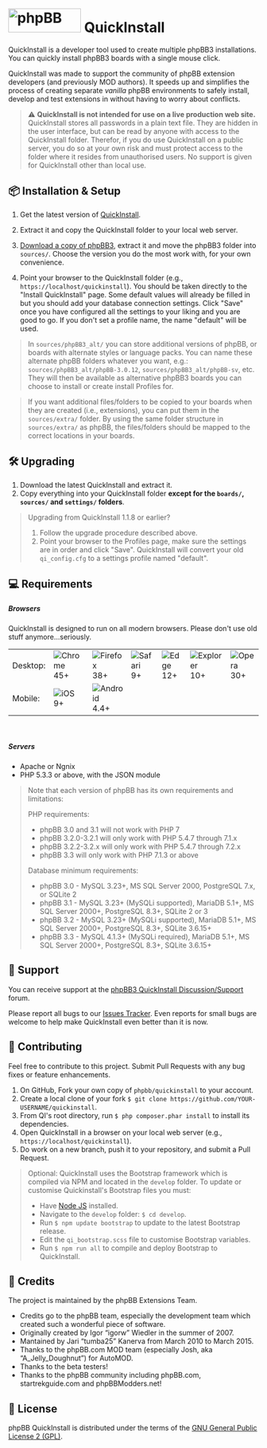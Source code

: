 # <img height="48" width="146" src="style/assets/img/logo_medium_cosmos.svg" alt="phpBB">  QuickInstall

QuickInstall is a developer tool used to create multiple phpBB3 installations. You can quickly install phpBB3 boards with a single mouse click.

QuickInstall was made to support the community of phpBB extension developers (and previously MOD authors). It speeds up and simplifies the process of creating separate *vanilla* phpBB environments to safely install, develop and test extensions in without having to worry about conflicts. 

> ⚠️ **QuickInstall is not intended for use on a live production web site.** QuickInstall stores all passwords in a plain text file. They are hidden in the user interface, but can be read by anyone with access to the QuickInstall folder. Therefor, if you do use QuickInstall on a public server, you do so at your own risk and must protect access to the folder where it resides from unauthorised users. No support is given for QuickInstall other than local use.

## 📦 Installation & Setup
1. Get the latest version of [QuickInstall](https://www.phpbb.com/customise/db/official_tool/phpbb3_quickinstall/).

2. Extract it and copy the QuickInstall folder to your local web server.

3. [Download a copy of phpBB3](https://www.phpbb.com/downloads/), extract it and move the phpBB3 folder into `sources/`. Choose the version you do the most work with, for your own convenience.

4. Point your browser to the QuickInstall folder (e.g., `https://localhost/quickinstall`). You should be taken directly to the "Install QuickInstall" page. Some default values will already be filled in but you should add your database connection settings. Click "Save" once you have configured all the settings to your liking and you are good to go. If you don't set a profile name, the name "default" will be used.

> In `sources/phpBB3_alt/` you can store additional versions of phpBB, or boards with alternate styles or language packs. You can name these alternate phpBB folders whatever you want, e.g.:  `sources/phpBB3_alt/phpBB-3.0.12`, `sources/phpBB3_alt/phpBB-sv`, etc. They will then be available as alternative phpBB3 boards you can choose to install or create install Profiles for.

> If you want additional files/folders to be copied to your boards when they are created (i.e., extensions), you can put them in the `sources/extra/` folder. By using the same folder structure in `sources/extra/` as phpBB, the files/folders should be mapped to the correct locations in your boards.

## 🛠 Upgrading
1. Download the latest QuickInstall and extract it. 
2. Copy everything into your QuickInstall folder **except for the `boards/`, `sources/` and `settings/` folders**.

> Upgrading from QuickInstall 1.1.8 or earlier?
>
> 1. Follow the upgrade procedure described above. 
> 2. Point your browser to the Profiles page, make sure the settings are in order and click "Save".  QuickInstall will convert your old `qi_config.cfg` to a settings profile named "default".

## 💻 Requirements

##### Browsers
QuickInstall is designed to run on all modern browsers. Please don't use old stuff anymore...seriously.

|  |  |  |  |  |  |  |
|-|-|-|-|-|-|-|
| Desktop: | ![Chrome](https://cdnjs.cloudflare.com/ajax/libs/browser-logos/67.0.1/chrome/chrome_32x32.png) 45+ | ![Firefox](https://cdnjs.cloudflare.com/ajax/libs/browser-logos/67.0.1/firefox/firefox_32x32.png) 38+ | ![Safari](https://cdnjs.cloudflare.com/ajax/libs/browser-logos/67.0.1/safari/safari_32x32.png) 9+ | ![Edge](https://cdnjs.cloudflare.com/ajax/libs/browser-logos/67.0.1/edge/edge_32x32.png) 12+ | ![Explorer](https://cdnjs.cloudflare.com/ajax/libs/browser-logos/67.0.1/archive/internet-explorer_9-11/internet-explorer_9-11_32x32.png) 10+ | ![Opera](https://cdnjs.cloudflare.com/ajax/libs/browser-logos/67.0.1/opera/opera_32x32.png) 30+ |
| Mobile: | ![iOS](https://cdnjs.cloudflare.com/ajax/libs/browser-logos/67.0.1/safari-ios/safari-ios_32x32.png) 9+ | ![Android](https://cdnjs.cloudflare.com/ajax/libs/browser-logos/67.0.1/android-webview/android-webview_32x32.png) 4.4+ |  |  |  |  |
<br>

##### Servers
- Apache or Ngnix
- PHP 5.3.3 or above, with the JSON module

> Note that each version of phpBB has its own requirements and limitations:
>
> PHP requirements:
> - phpBB 3.0 and 3.1 will not work with PHP 7
> - phpBB 3.2.0-3.2.1 will only work with PHP 5.4.7 through 7.1.x
> - phpBB 3.2.2-3.2.x will only work with PHP 5.4.7 through 7.2.x
> - phpBB 3.3 will only work with PHP 7.1.3 or above
> 
> Database minimum requirements:
> - phpBB 3.0 - MySQL 3.23+, MS SQL Server 2000, PostgreSQL 7.x, or SQLite 2
> - phpBB 3.1 - MySQL 3.23+ (MySQLi supported), MariaDB 5.1+, MS SQL Server 2000+, PostgreSQL 8.3+, SQLite 2 or 3
> - phpBB 3.2 - MySQL 3.23+ (MySQLi supported), MariaDB 5.1+, MS SQL Server 2000+, PostgreSQL 8.3+, SQLite 3.6.15+
> - phpBB 3.3 - MySQL 4.1.3+ (MySQLi required), MariaDB 5.1+, MS SQL Server 2000+, PostgreSQL 8.3+, SQLite 3.6.15+

## 🐞 Support
You can receive support at the [phpBB3 QuickInstall Discussion/Support](https://www.phpbb.com/customise/db/official_tool/phpbb3_quickinstall/support) forum.

Please report all bugs to our [Issues Tracker](https://github.com/phpbb/quickinstall/issues). Even reports for small bugs are welcome to help make QuickInstall even better than it is now.

## 👋 Contributing
Feel free to contribute to this project. Submit Pull Requests with any bug fixes or feature enhancements.

1. On GitHub, Fork your own copy of `phpbb/quickinstall` to your account.
2. Create a local clone of your fork `$ git clone https://github.com/YOUR-USERNAME/quickinstall`.
3. From QI's root directory, run `$ php composer.phar install` to install its dependencies. 
4. Open QuickInstall in a browser on your local web server (e.g., `https://localhost/quickinstall`).
5. Do work on a new branch, push it to your repository, and submit a Pull Request.

> Optional: QuickInstall uses the Bootstrap framework which is compiled via NPM and located in the `develop` folder. To update or customise Quickinstall's Bootstrap files you must:
> - Have [Node JS](https://nodejs.org/) installed.
> - Navigate to the `develop` folder: `$ cd develop`.
> - Run `$ npm update bootstrap` to update to the latest Bootstrap release.
> - Edit the `qi_bootstrap.scss` file to customise Bootstrap variables.
> - Run `$ npm run all` to compile and deploy Bootstrap to QuickInstall.

## 💖 Credits
The project is maintained by the phpBB Extensions Team.
- Credits go to the phpBB team, especially the development team which 
created such a wonderful piece of software.
- Originally created by Igor “igorw” Wiedler in the summer of 2007.
- Mantained by Jari “tumba25” Kanerva from March 2010 to March 2015.
- Thanks to the phpBB.com MOD team (especially Josh, aka “A_Jelly_Doughnut”) for AutoMOD.
- Thanks to the beta testers!
- Thanks to the phpBB community including phpBB.com, startrekguide.com and phpBBModders.net!

## 📜 License
phpBB QuickInstall is distributed under the terms of the [GNU General Public License 2 (GPL)](license.txt).
